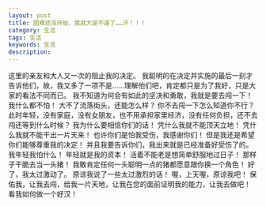 ```yaml
---
layout: post
title: 困难还没开始，我就大逆不道了……汗！！！
category: 生活
tags: 生活
keywords: 生活
description: 
---
```

这里的亲友和大人又一次的阻止我的决定。
我聪明的在决定并实施的最后一刻才告诉他们，故，我又多了一项不是……理解他们吧，肯定都只是为了我好，只是大家的看法不同而已。
我不知道为何会有如此的坚决和勇敢，我就是要去闯一下！
我什么都不怕！
大不了流落街头，还能怎么样？
你不去闯一下怎么知道你不行？
此时年轻，没有家庭，没有女朋友，也不用承担家里经济，没有任何负担，还不去闯还等到什么时候？
我为什么要相信你们的话！
凭什么我就不能顶天立地！
凭什么我就不能干出一片天来！
也许你们是怕我受伤，我感谢你们！
但是我还是希望你们能够尊重我的决定！
并且我要告诉你们，我出来就是已经准备好受伤了的。
我年轻我怕什么！
年轻就是我的资本！
活着不能老是想简单舒服地过日子！
那样子干脆去当一头猪！
我敢肯定任何一头聪明一点的猪都愿意跟你换一个角色！
好了，我太过激动了。
原谅我说了一些太过激烈的话！
喔，上天喔，原谅我吧！
保佑我，让我去闯，给我一片天地，让我在您的面前证明我的能力，让我去做吧！
看我如何做一个好汉！